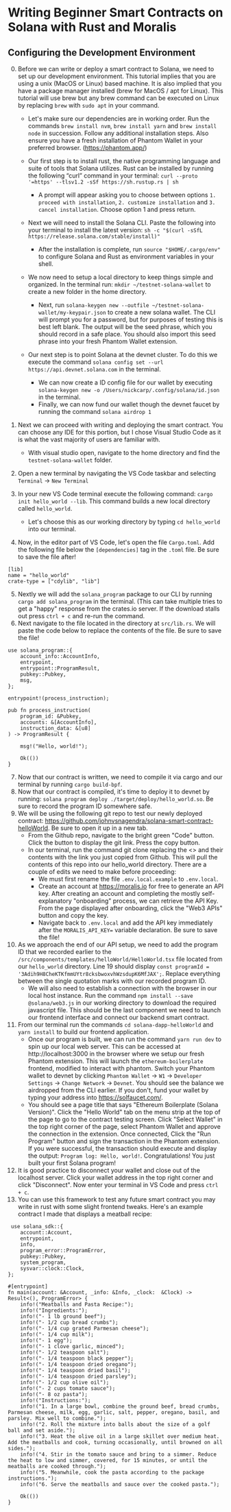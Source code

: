 # Writing Beginner Smart Contracts on Solana with Rust and Moralis

## Configuring the Development Environment

0. Before we can write or deploy a smart contract to Solana, we need to set up our development environment. This tutorial implies that you are using a unix (MacOS or Linux) based machine. It is also implied that you have a package manager installed (brew for MacOS / apt for Linux). This tutorial will use brew but any brew command can be executed on Linux by replacing `brew` with `sudo apt` in your command. 

    - Let's make sure our dependencies are in working order. Run the commands `brew install nvm`, `brew install yarn` and `brew install node` in succession. Follow any additional installation steps. Also ensure you have a fresh installation of Phantom Wallet in your preferred browser. (https://phantom.app/)     

    - Our first step is to install rust, the native programming language and suite of tools that Solana utilizes. Rust can be installed by running the following “curl” command in your terminal: `curl --proto '=https' --tlsv1.2 -sSf https://sh.rustup.rs | sh`
        - A prompt will appear asking you to choose between options `1. proceed with installation`, `2. customize installation` and `3. cancel installation`. Choose option 1 and press return. 

    - Next we will need to install the Solana CLI. Paste the following into your terminal to install the latest version: `sh -c "$(curl -sSfL https://release.solana.com/stable/install)"` 
        - After the installation is complete, run `source "$HOME/.cargo/env"` to configure Solana and Rust as environment variables in your shell. 

    - We now need to setup a local directory to keep things simple and organized. In the terminal run: `mkdir ~/testnet-solana-wallet` to create a new folder in the home directory.
        - Next, run `solana-keygen new --outfile ~/testnet-solana-wallet/my-keypair.json` to create a new solana wallet. The CLI will prompt you for a password, but for purposes of testing this is best left blank. The output will be the seed phrase, which you should record in a safe place. You should also import this seed phrase into your fresh Phantom Wallet extension. 
 
    - Our next step is to point Solana at the devnet cluster. To do this we execute the command `solana config set --url https://api.devnet.solana.com` in the terminal. 
        -  We can now create a ID config file for our wallet by executing `solana-keygen new -o /Users/nickcarp/.config/solana/id.json` in the terminal. 
        -  Finally, we can now fund our wallet though the devnet faucet by running the command `solana airdrop 1`

1. Next we can proceed with writing and deploying the smart contract. You can choose any IDE for this portion, but I chose Visual Studio Code as it is what the vast majority of users are familiar with. 
    - With visual studio open, navigate to the home directory and find the `testnet-solana-wallet` folder. 
2. Open a new terminal by navigating the VS Code taskbar and selecting `Terminal` -> `New Terminal`
3. In your new VS Code terminal execute the following command: `cargo init hello_world --lib`. This command builds a new local directory called `hello_world`. 
    - Let's choose this as our working directory by typing `cd hello_world` into our terminal. 
4.  Now, in the editor part of VS Code, let's open the file `Cargo.toml`. Add the following file below the `[dependencies]` tag in the `.toml` file. Be sure to save the file after!
```
[lib]
name = "hello_world"
crate-type = ["cdylib", "lib"]
```
5. Nextly we will add the `solana_program` package to our CLI by running `cargo add solana_program` in the terminal. (This can take multiple tries to get a "happy" response from the crates.io server. If the download stalls out press `ctrl + c` and re-run the command. 
6. Next navigate to the file located in the directory at `src/lib.rs`. We will paste the code below to replace the contents of the file. Be sure to save the file!
```
use solana_program::{
    account_info::AccountInfo,
    entrypoint,
    entrypoint::ProgramResult,
    pubkey::Pubkey,
    msg,
};

entrypoint!(process_instruction);

pub fn process_instruction(
    program_id: &Pubkey,
    accounts: &[AccountInfo],
    instruction_data: &[u8]
) -> ProgramResult {

    msg!("Hello, world!");

    Ok(())
}
```
7. Now that our contract is written, we need to compile it via cargo and our terminal by running `cargo build-bpf`.
8. Now that our contract is compiled, it's time to deploy it to devnet by running: `solana program deploy ./target/deploy/hello_world.so`. Be sure to record the program ID somewhere safe.
9. We will be using the following git repo to test our newly deployed contract: https://github.com/johnvsnagendra/solana-smart-contract-helloWorld. Be sure to open it up in a new tab. 
    - From the Github repo, navigate to the bright green "Code" button. Click the button to display the git link. Press the copy button. 
    - In our terminal, run the command git clone <LINK> replacing the <> and their contents with the link you just copied from Github. This will pull the contents of this repo into our hello_world directory. There are a couple of edits we need to make before proceeding: 
        - We must first rename the file `.env.local.example` to `.env.local`. 
        - Create an account at https://moralis.io for free to generate an API key. After creating an account and completing the mostly self-explanatory "onboarding" process, we can retrieve the API Key. From the page displayed after onboarding, click the "Web3 APIs" button and copy the key. 
        - Navigate back to `.env.local` and add the API key immediately after the `MORALIS_API_KEY=` variable declaration. Be sure to save the file!
10. As we approach the end of our API setup, we need to add the program ID that we recorded earlier to the `/src/components/templates/helloWorld/HelloWorld.tsx` file located from our `hello_world` directory. Line 19 should display `const programId = '3Adih9H8CheKTKfmmUYtr8cksbwoxvhWzsdupK6MfJAX';`. Replace everything between the single quotation marks with our recorded program ID. 
    - We will also need to establish a connection with the browser in our local host instance. Run the command `npm install --save @solana/web3.js` in our working directory to download the required javascript file. This should be the last component we need to launch our frontend interface and connect our backend smart contract. 
11. From our terminal run the commands `cd solana-dapp-helloWorld` and `yarn install` to build our frontend application.
    - Once our program is built, we can run the command `yarn run dev` to spin up our local web server. This can be accessed at http://localhost:3000 in the browser where we setup our fresh Phantom extension. This will launch the `ethereum-boilerplate` frontend, modified to interact with phantom. Switch your Phantom wallet to devnet by clicking `Phantom Wallet` -> `W1` -> `Developer Settings` -> `Change Network` -> `Devnet`. You should see the balance we airdropped from the CLI earlier. If you don't, fund your wallet by typing your address into https://solfaucet.com/.
    - You should see a page title that says "Ethereum Boilerplate (Solana Version)". Click the "Hello World" tab on the menu strip at the top of the page to go to the contract testing screen. Click "Select Wallet" in the top right corner of the page, select Phantom Wallet and approve the connection in the extension. Once connected, Click the "Run Program" button and sign the transaction in the Phantom extension. If you were successful, the transaction should execute and display the output: `Program log: Hello, world!`. Congratulations! You just built your first Solana program!
12. It is good practice to disconnect your wallet and close out of the localhost server. Click your wallet address in the top right corner and click "Disconnect". Now enter your terminal in VS Code and press `ctrl + c`. 
13. You can use this framework to test any future smart contract you may write in rust with some slight frontend tweaks. Here's an example contract I made that displays a meatball recipe:  
```
 use solana_sdk::{
    account::Account,
    entrypoint,
    info,
    program_error::ProgramError,
    pubkey::Pubkey,
    system_program,
    sysvar::clock::Clock,
};

#[entrypoint]
fn main(account: &Account, _info: &Info, _clock:  &Clock) -> Result<(), ProgramError> {
    info!("Meatballs and Pasta Recipe:");
    info!("Ingredients:");
    info!("- 1 lb ground beef");
    info!("- 1/2 cup bread crumbs");
    info!("- 1/4 cup grated Parmesan cheese");
    info!("- 1/4 cup milk");
    info!("- 1 egg");
    info!("- 1 clove garlic, minced");
    info!("- 1/2 teaspoon salt");
    info!("- 1/4 teaspoon black pepper");
    info!("- 1/4 teaspoon dried oregano");
    info!("- 1/4 teaspoon dried basil");
    info!("- 1/4 teaspoon dried parsley");
    info!("- 1/2 cup olive oil");
    info!("- 2 cups tomato sauce");
    info!("- 8 oz pasta");
    info!("Instructions:");
    info!("1. In a large bowl, combine the ground beef, bread crumbs, Parmesan cheese, milk, egg, garlic, salt, pepper, oregano, basil, and parsley. Mix well to combine.");
    info!("2. Roll the mixture into balls about the size of a golf ball and set aside.");
    info!("3. Heat the olive oil in a large skillet over medium heat. Add the meatballs and cook, turning occasionally, until browned on all sides.");
    info!("4. Stir in the tomato sauce and bring to a simmer. Reduce the heat to low and simmer, covered, for 15 minutes, or until the meatballs are cooked through.");
    info!("5. Meanwhile, cook the pasta according to the package instructions.");
    info!("6. Serve the meatballs and sauce over the cooked pasta.");

    Ok(())
}
```
